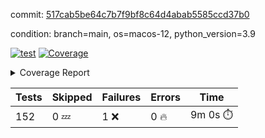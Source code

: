 commit: [517cab5be64c7b7f9bf8c64d4abab5585ccd37b0](https://github.com/rcmdnk/homebrew-file/tree/517cab5be64c7b7f9bf8c64d4abab5585ccd37b0)

condition: branch=main, os=macos-12, python_version=3.9

[![test](https://github.com/rcmdnk/homebrew-file/actions/workflows/test.yml/badge.svg)](https://github.com/rcmdnk/homebrew-file/actions/runs/6413107269)
<a href="https://github.com/rcmdnk/homebrew-file/blob/undefined/README.md"><img alt="Coverage" src="https://img.shields.io/badge/Coverage-54%25-orange.svg" /></a><details><summary>Coverage Report </summary><table><tr><th>File</th><th>Stmts</th><th>Miss</th><th>Cover</th><th>Missing</th></tr><tbody><tr><td colspan="5"><b>bin</b></td></tr><tr><td>&nbsp; &nbsp;<a href="https://github.com/rcmdnk/homebrew-file/blob/undefined/bin/brew-file">brew-file</a></td><td>1884</td><td>861</td><td>54%</td><td><a href="https://github.com/rcmdnk/homebrew-file/blob/undefined/bin/brew-file#L43-L58">43&ndash;58</a>, <a href="https://github.com/rcmdnk/homebrew-file/blob/undefined/bin/brew-file#L63-L65">63&ndash;65</a>, <a href="https://github.com/rcmdnk/homebrew-file/blob/undefined/bin/brew-file#L158">158</a>, <a href="https://github.com/rcmdnk/homebrew-file/blob/undefined/bin/brew-file#L273">273</a>, <a href="https://github.com/rcmdnk/homebrew-file/blob/undefined/bin/brew-file#L292">292</a>, <a href="https://github.com/rcmdnk/homebrew-file/blob/undefined/bin/brew-file#L357">357</a>, <a href="https://github.com/rcmdnk/homebrew-file/blob/undefined/bin/brew-file#L360-L363">360&ndash;363</a>, <a href="https://github.com/rcmdnk/homebrew-file/blob/undefined/bin/brew-file#L377-L382">377&ndash;382</a>, <a href="https://github.com/rcmdnk/homebrew-file/blob/undefined/bin/brew-file#L420-L425">420&ndash;425</a>, <a href="https://github.com/rcmdnk/homebrew-file/blob/undefined/bin/brew-file#L437">437</a>, <a href="https://github.com/rcmdnk/homebrew-file/blob/undefined/bin/brew-file#L440">440</a>, <a href="https://github.com/rcmdnk/homebrew-file/blob/undefined/bin/brew-file#L645">645</a>, <a href="https://github.com/rcmdnk/homebrew-file/blob/undefined/bin/brew-file#L647">647</a>, <a href="https://github.com/rcmdnk/homebrew-file/blob/undefined/bin/brew-file#L649">649</a>, <a href="https://github.com/rcmdnk/homebrew-file/blob/undefined/bin/brew-file#L666-L670">666&ndash;670</a>, <a href="https://github.com/rcmdnk/homebrew-file/blob/undefined/bin/brew-file#L683-L688">683&ndash;688</a>, <a href="https://github.com/rcmdnk/homebrew-file/blob/undefined/bin/brew-file#L698">698</a>, <a href="https://github.com/rcmdnk/homebrew-file/blob/undefined/bin/brew-file#L714">714</a>, <a href="https://github.com/rcmdnk/homebrew-file/blob/undefined/bin/brew-file#L718-L722">718&ndash;722</a>, <a href="https://github.com/rcmdnk/homebrew-file/blob/undefined/bin/brew-file#L740-L754">740&ndash;754</a>, <a href="https://github.com/rcmdnk/homebrew-file/blob/undefined/bin/brew-file#L847-L862">847&ndash;862</a>, <a href="https://github.com/rcmdnk/homebrew-file/blob/undefined/bin/brew-file#L890">890</a>, <a href="https://github.com/rcmdnk/homebrew-file/blob/undefined/bin/brew-file#L901-L902">901&ndash;902</a>, <a href="https://github.com/rcmdnk/homebrew-file/blob/undefined/bin/brew-file#L910">910</a>, <a href="https://github.com/rcmdnk/homebrew-file/blob/undefined/bin/brew-file#L923-L928">923&ndash;928</a>, <a href="https://github.com/rcmdnk/homebrew-file/blob/undefined/bin/brew-file#L932-L934">932&ndash;934</a>, <a href="https://github.com/rcmdnk/homebrew-file/blob/undefined/bin/brew-file#L938-L941">938&ndash;941</a>, <a href="https://github.com/rcmdnk/homebrew-file/blob/undefined/bin/brew-file#L1034-L1036">1034&ndash;1036</a>, <a href="https://github.com/rcmdnk/homebrew-file/blob/undefined/bin/brew-file#L1039">1039</a>, <a href="https://github.com/rcmdnk/homebrew-file/blob/undefined/bin/brew-file#L1045">1045</a>, <a href="https://github.com/rcmdnk/homebrew-file/blob/undefined/bin/brew-file#L1065-L1068">1065&ndash;1068</a>, <a href="https://github.com/rcmdnk/homebrew-file/blob/undefined/bin/brew-file#L1130">1130</a>, <a href="https://github.com/rcmdnk/homebrew-file/blob/undefined/bin/brew-file#L1159">1159</a>, <a href="https://github.com/rcmdnk/homebrew-file/blob/undefined/bin/brew-file#L1192">1192</a>, <a href="https://github.com/rcmdnk/homebrew-file/blob/undefined/bin/brew-file#L1195">1195</a>, <a href="https://github.com/rcmdnk/homebrew-file/blob/undefined/bin/brew-file#L1207">1207</a>, <a href="https://github.com/rcmdnk/homebrew-file/blob/undefined/bin/brew-file#L1209">1209</a>, <a href="https://github.com/rcmdnk/homebrew-file/blob/undefined/bin/brew-file#L1240">1240</a>, <a href="https://github.com/rcmdnk/homebrew-file/blob/undefined/bin/brew-file#L1244">1244</a>, <a href="https://github.com/rcmdnk/homebrew-file/blob/undefined/bin/brew-file#L1248-L1251">1248&ndash;1251</a>, <a href="https://github.com/rcmdnk/homebrew-file/blob/undefined/bin/brew-file#L1253-L1256">1253&ndash;1256</a>, <a href="https://github.com/rcmdnk/homebrew-file/blob/undefined/bin/brew-file#L1285-L1299">1285&ndash;1299</a>, <a href="https://github.com/rcmdnk/homebrew-file/blob/undefined/bin/brew-file#L1304-L1307">1304&ndash;1307</a>, <a href="https://github.com/rcmdnk/homebrew-file/blob/undefined/bin/brew-file#L1310-L1316">1310&ndash;1316</a>, <a href="https://github.com/rcmdnk/homebrew-file/blob/undefined/bin/brew-file#L1321">1321</a>, <a href="https://github.com/rcmdnk/homebrew-file/blob/undefined/bin/brew-file#L1329">1329</a>, <a href="https://github.com/rcmdnk/homebrew-file/blob/undefined/bin/brew-file#L1335-L1340">1335&ndash;1340</a>, <a href="https://github.com/rcmdnk/homebrew-file/blob/undefined/bin/brew-file#L1351-L1373">1351&ndash;1373</a>, <a href="https://github.com/rcmdnk/homebrew-file/blob/undefined/bin/brew-file#L1401">1401</a>, <a href="https://github.com/rcmdnk/homebrew-file/blob/undefined/bin/brew-file#L1417-L1424">1417&ndash;1424</a>, <a href="https://github.com/rcmdnk/homebrew-file/blob/undefined/bin/brew-file#L1429-L1445">1429&ndash;1445</a>, <a href="https://github.com/rcmdnk/homebrew-file/blob/undefined/bin/brew-file#L1450-L1454">1450&ndash;1454</a>, <a href="https://github.com/rcmdnk/homebrew-file/blob/undefined/bin/brew-file#L1468-L1515">1468&ndash;1515</a>, <a href="https://github.com/rcmdnk/homebrew-file/blob/undefined/bin/brew-file#L1518-L1549">1518&ndash;1549</a>, <a href="https://github.com/rcmdnk/homebrew-file/blob/undefined/bin/brew-file#L1554-L1588">1554&ndash;1588</a>, <a href="https://github.com/rcmdnk/homebrew-file/blob/undefined/bin/brew-file#L1593-L1674">1593&ndash;1674</a>, <a href="https://github.com/rcmdnk/homebrew-file/blob/undefined/bin/brew-file#L1677-L1686">1677&ndash;1686</a>, <a href="https://github.com/rcmdnk/homebrew-file/blob/undefined/bin/brew-file#L1699">1699</a>, <a href="https://github.com/rcmdnk/homebrew-file/blob/undefined/bin/brew-file#L1704">1704</a>, <a href="https://github.com/rcmdnk/homebrew-file/blob/undefined/bin/brew-file#L1709-L1748">1709&ndash;1748</a>, <a href="https://github.com/rcmdnk/homebrew-file/blob/undefined/bin/brew-file#L1752-L1861">1752&ndash;1861</a>, <a href="https://github.com/rcmdnk/homebrew-file/blob/undefined/bin/brew-file#L1871-L1883">1871&ndash;1883</a>, <a href="https://github.com/rcmdnk/homebrew-file/blob/undefined/bin/brew-file#L1887">1887</a>, <a href="https://github.com/rcmdnk/homebrew-file/blob/undefined/bin/brew-file#L1896-L1976">1896&ndash;1976</a>, <a href="https://github.com/rcmdnk/homebrew-file/blob/undefined/bin/brew-file#L1984-L2029">1984&ndash;2029</a>, <a href="https://github.com/rcmdnk/homebrew-file/blob/undefined/bin/brew-file#L2032-L2039">2032&ndash;2039</a>, <a href="https://github.com/rcmdnk/homebrew-file/blob/undefined/bin/brew-file#L2043-L2044">2043&ndash;2044</a>, <a href="https://github.com/rcmdnk/homebrew-file/blob/undefined/bin/brew-file#L2049-L2093">2049&ndash;2093</a>, <a href="https://github.com/rcmdnk/homebrew-file/blob/undefined/bin/brew-file#L2102-L2138">2102&ndash;2138</a>, <a href="https://github.com/rcmdnk/homebrew-file/blob/undefined/bin/brew-file#L2141-L2147">2141&ndash;2147</a>, <a href="https://github.com/rcmdnk/homebrew-file/blob/undefined/bin/brew-file#L2151-L2159">2151&ndash;2159</a>, <a href="https://github.com/rcmdnk/homebrew-file/blob/undefined/bin/brew-file#L2181-L2182">2181&ndash;2182</a>, <a href="https://github.com/rcmdnk/homebrew-file/blob/undefined/bin/brew-file#L2186">2186</a>, <a href="https://github.com/rcmdnk/homebrew-file/blob/undefined/bin/brew-file#L2197-L2198">2197&ndash;2198</a>, <a href="https://github.com/rcmdnk/homebrew-file/blob/undefined/bin/brew-file#L2208-L2377">2208&ndash;2377</a>, <a href="https://github.com/rcmdnk/homebrew-file/blob/undefined/bin/brew-file#L2383-L2538">2383&ndash;2538</a>, <a href="https://github.com/rcmdnk/homebrew-file/blob/undefined/bin/brew-file#L2566">2566</a>, <a href="https://github.com/rcmdnk/homebrew-file/blob/undefined/bin/brew-file#L2591">2591</a>, <a href="https://github.com/rcmdnk/homebrew-file/blob/undefined/bin/brew-file#L2668">2668</a>, <a href="https://github.com/rcmdnk/homebrew-file/blob/undefined/bin/brew-file#L2673-L2684">2673&ndash;2684</a>, <a href="https://github.com/rcmdnk/homebrew-file/blob/undefined/bin/brew-file#L2708-L2716">2708&ndash;2716</a>, <a href="https://github.com/rcmdnk/homebrew-file/blob/undefined/bin/brew-file#L2733">2733</a>, <a href="https://github.com/rcmdnk/homebrew-file/blob/undefined/bin/brew-file#L2739">2739</a>, <a href="https://github.com/rcmdnk/homebrew-file/blob/undefined/bin/brew-file#L2751">2751</a>, <a href="https://github.com/rcmdnk/homebrew-file/blob/undefined/bin/brew-file#L2767">2767</a>, <a href="https://github.com/rcmdnk/homebrew-file/blob/undefined/bin/brew-file#L2779">2779</a>, <a href="https://github.com/rcmdnk/homebrew-file/blob/undefined/bin/brew-file#L2781-L2785">2781&ndash;2785</a>, <a href="https://github.com/rcmdnk/homebrew-file/blob/undefined/bin/brew-file#L2789-L2792">2789&ndash;2792</a>, <a href="https://github.com/rcmdnk/homebrew-file/blob/undefined/bin/brew-file#L2795-L2798">2795&ndash;2798</a>, <a href="https://github.com/rcmdnk/homebrew-file/blob/undefined/bin/brew-file#L2801-L2809">2801&ndash;2809</a>, <a href="https://github.com/rcmdnk/homebrew-file/blob/undefined/bin/brew-file#L2838-L2845">2838&ndash;2845</a>, <a href="https://github.com/rcmdnk/homebrew-file/blob/undefined/bin/brew-file#L2856-L2863">2856&ndash;2863</a>, <a href="https://github.com/rcmdnk/homebrew-file/blob/undefined/bin/brew-file#L2944-L2946">2944&ndash;2946</a>, <a href="https://github.com/rcmdnk/homebrew-file/blob/undefined/bin/brew-file#L2967">2967</a>, <a href="https://github.com/rcmdnk/homebrew-file/blob/undefined/bin/brew-file#L2973">2973</a>, <a href="https://github.com/rcmdnk/homebrew-file/blob/undefined/bin/brew-file#L2984-L3596">2984&ndash;3596</a>, <a href="https://github.com/rcmdnk/homebrew-file/blob/undefined/bin/brew-file#L3600">3600</a></td></tr><tr><td><b>TOTAL</b></td><td><b>1884</b></td><td><b>861</b></td><td><b>54%</b></td><td>&nbsp;</td></tr></tbody></table></details>

| Tests | Skipped | Failures | Errors | Time |
| ----- | ------- | -------- | -------- | ------------------ |
| 152 | 0 :zzz: | 1 :x: | 0 :fire: | 9m 0s :stopwatch: |

